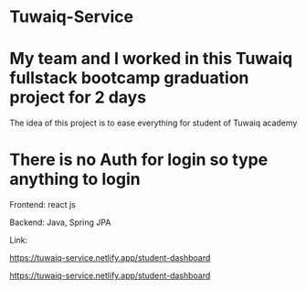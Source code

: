 # Tuwaiq-Service
# My team and I worked in this Tuwaiq fullstack bootcamp graduation project for 2 days
The idea of this project is to ease everything for student of Tuwaiq academy 

# There is no Auth for login so type anything to login




Frontend: react js

Backend: Java, Spring JPA


Link:

https://tuwaiq-service.netlify.app/student-dashboard

https://tuwaiq-service.netlify.app/student-dashboard





